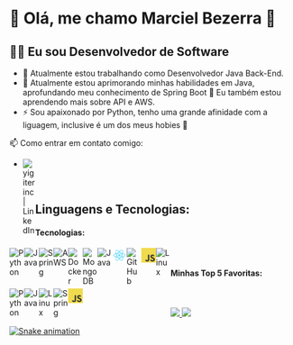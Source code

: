  # 👋 Olá, me chamo Marciel Bezerra 👋

## 🧑‍🎓 Eu sou Desenvolvedor de Software

- 🔭  Atualmente estou trabalhando como Desenvolvedor Java Back-End.
- 🥅  Atualmente estou aprimorando minhas habilidades em Java, aprofundando meu conhecimento de Spring Boot  🥰  Eu também estou aprendendo mais sobre API e AWS.
- ⚡ Sou apaixonado por Python, tenho uma grande afinidade com a liguagem, inclusive é um dos meus hobies  🥰



📫 Como entrar em contato comigo:


- [<img align="left" alt="yigiterinc | LinkedIn" width="22px" src="https://pics.freeicons.io/uploads/icons/png/16090541531530099327-512.png" />][linkedin]



<br />

## Linguagens e Tecnologias:

#### Tecnologias:

<img align="left" alt="Python" width="26px" src="https://cdn-icons-png.flaticon.com/512/1387/1387537.png"/>
<img align="left" alt="Java" width="26px" src="https://pics.freeicons.io/uploads/icons/png/378554371540553613-512.png"/>
<img align="left" alt="Spring" width="26px" src="https://pics.freeicons.io/uploads/icons/png/11755973651551952107-512.png"/>
<img align="left" alt="AWS" width="26px" src="https://pics.freeicons.io/uploads/icons/png/18181230061536126577-512.png"/>
<img align="left" alt="Docker" width="26px" src="https://cdn-icons-png.flaticon.com/512/5969/5969059.png"/>
<img align="left" alt="MongoDB" width="26px" src="https://cdn.icon-icons.com/icons2/2415/PNG/512/mongodb_original_wordmark_logo_icon_146425.png" />
<img align="left" alt="Java" width="26px" src="https://pics.freeicons.io/uploads/icons/png/191213921552037062-512.png" />
<img align="left" alt="React" width="26px" src="https://raw.githubusercontent.com/github/explore/80688e429a7d4ef2fca1e82350fe8e3517d3494d/topics/react/react.png"/>
<img align="left" alt="GitHub" width="26px" src="https://pics.freeicons.io/uploads/icons/png/9484177861548141924-512.png" />
<img align="left" alt="JavaScript" width="26px" src="https://raw.githubusercontent.com/github/explore/80688e429a7d4ef2fca1e82350fe8e3517d3494d/topics/javascript/javascript.png" />
<img align="left" alt="Linux" width="26px" bg: "30px solid white" src="https://cdn-icons-png.flaticon.com/512/6124/6124995.png" />

<br />

#### Minhas Top 5 Favoritas:

<img align="left" alt="Python" width="26px" src="https://cdn-icons-png.flaticon.com/512/1387/1387537.png"/>
<img align="left" alt="Java" width="26px" src="https://pics.freeicons.io/uploads/icons/png/378554371540553613-512.png"/>
<img align="left" alt="Linux" width="26px" bg: "30px solid white" src="https://cdn-icons-png.flaticon.com/512/6124/6124995.png" />
<img align="left" alt="Spring" width="26px" src="https://pics.freeicons.io/uploads/icons/png/11755973651551952107-512.png"/>
<img align="left" alt="JavaScript" width="26px" src="https://raw.githubusercontent.com/github/explore/80688e429a7d4ef2fca1e82350fe8e3517d3494d/topics/javascript/javascript.png" />


<br />
<br />

<div align="center" dir="auto">
  <a href="https://github.com/MarcieL-Bezerra">
<img height="180em" src="https://github-readme-stats.vercel.app/api?username=marciel-bezerra&count_private=true&show_icons=true&theme=nightowl" style="max-width: 100%;"/>
    <img height="180em" src="https://github-readme-stats.vercel.app/api/top-langs/?username=marciel-bezerra&hide=Tex,Batchfile,PowerShell&layout=compact&langs_count=5&theme=nightowl"/>

</a></div><a href="https://github.com/MarcieL-Bezerra">

![Snake animation](https://github.com/marciel-bezerra/marciel-bezerra/blob/output/github-contribution-grid-snake.svg)

[linkedin]: https://www.linkedin.com/in/marciel-bezerra-053407b6/


